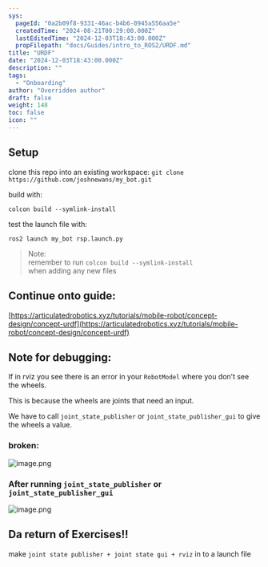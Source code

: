 ```yaml
---
sys:
  pageId: "0a2b09f8-9331-46ac-b4b6-0945a556aa5e"
  createdTime: "2024-08-21T00:29:00.000Z"
  lastEditedTime: "2024-12-03T18:43:00.000Z"
  propFilepath: "docs/Guides/intro_to_ROS2/URDF.md"
title: "URDF"
date: "2024-12-03T18:43:00.000Z"
description: ""
tags:
  - "Onboarding"
author: "Overridden author"
draft: false
weight: 148
toc: false
icon: ""
---
```


## Setup

clone this repo into an existing workspace:
`git clone https://github.com/joshnewans/my_bot.git`

build with:

`colcon build --symlink-install`

test the launch file with:

`ros2 launch my_bot rsp.launch.py`

> Note:  
> remember to run `colcon build --symlink-install`  
> when adding any new files

## Continue onto guide:

[https://articulatedrobotics.xyz/tutorials/mobile-robot/concept-design/concept-urdf](https://articulatedrobotics.xyz/tutorials/mobile-robot/concept-design/concept-urdf)

## Note for debugging:

If in rviz you see there is an error in your `RobotModel` where you don’t see the wheels.

This is because the wheels are joints that need an input. 

We have to call `joint_state_publisher` or `joint_state_publisher_gui` to give the wheels a value.

### broken:

![image.png](https://prod-files-secure.s3.us-west-2.amazonaws.com/d518164a-d88e-44d1-a4ee-3adb3bd8bce0/96a1d089-1f17-4dbf-8563-f2aef56a4d37/image.png?X-Amz-Algorithm=AWS4-HMAC-SHA256&X-Amz-Content-Sha256=UNSIGNED-PAYLOAD&X-Amz-Credential=ASIAZI2LB466WWZFMA5T%2F20250318%2Fus-west-2%2Fs3%2Faws4_request&X-Amz-Date=20250318T110722Z&X-Amz-Expires=3600&X-Amz-Security-Token=IQoJb3JpZ2luX2VjEAMaCXVzLXdlc3QtMiJIMEYCIQC6Xk7Q0rg%2BSEonGYTz%2B%2B4JYdPD8tpzEc8nr4VgOR1G3wIhALSWx0vnRPaIY1KAKQJged8qUOhNgC9rVNec68vFiYn1Kv8DCFwQABoMNjM3NDIzMTgzODA1IgxeK%2F%2Bl2cDmATfYwkYq3AOY3Qodv1uksud1LZN9oZ92kvFykeX9Q%2BYdIe8WR5uIq%2FuYEgXLfufnXEOVxqju5WSIAWkGcahh2i%2Bk3aZ7ec6%2FOhrSSkTotC52opeudsKIZu47EKibHSHNJ%2BP2xySPykP6WG5GeaQEGvegtTK58NM1OOM6cIbWJuA7K%2BHv3eTCTLfKQTQCjOpATCCM02kZK9qoVwXEMUTp93TeOfCBOTXSA1Vf6Q4Hi8vO2b1scRhJZA4TkV6yI6ocb4YAUtL3nlJdD%2FifahdQVKCn0n9tyzkLkQrfWXnQnnugihoQQtiLJ8V23ZZP8hUYR5KnloZE3Mc%2FAJLikfmSNA2eAcEYWfW27PlJILJX3UU%2BAtXAqT7yc7hQBBYSQzOv1XeevFk3cvtE5ZygnfsNPF%2B9xy52mwP7boFA1GFuXxbzvvty2bziLakkKWKwtlIS%2FM4h%2B1owuMMGFEa1kCrOitgxpKiZkdKxkUmfA0Iv7Z%2BqlrGXT5cL7rOCPtTztyi%2Fzhvd%2BWH3xGROHjJZoUjADok7rt%2BoYNLtURMgn%2FT8gkyLQ8OugMSpIpXlUgc8FVs5NSegvn4Yl2o434tikGG%2F9zw6tl8dM3kRrvYrXAnoS5TZAXrEDBcJwbk2v7j9AQ0jaTAZYjC0luW%2BBjqkATVTYhRsBsMcGFANyPoWlEbn7LNK%2BNHalj0UwIXyeUenoqqXOwYFSfSdZyOgCzFOMpZampNKpILgZgcIugyDi865bAGnQLFoM%2F9STKzKcaGFF0GyImkIITpsBsqHoW1CSI2uZDkrhMAouZIgRFF%2Bzbf9Avw88MvrvJTmY85O%2B18TS2jTw%2FWK3UfV1O%2FxD3Sk4Lb776nEO9zI0%2FsubMj%2BuZMfOYXx&X-Amz-Signature=842fef352b0f5116f96d56f7692a61ea375e2efafd633e86051a22739b155ea9&X-Amz-SignedHeaders=host&x-id=GetObject)

### After running `joint_state_publisher` or `joint_state_publisher_gui`

![image.png](https://prod-files-secure.s3.us-west-2.amazonaws.com/d518164a-d88e-44d1-a4ee-3adb3bd8bce0/130c99c7-1b0b-4031-9953-844fc3950ff4/image.png?X-Amz-Algorithm=AWS4-HMAC-SHA256&X-Amz-Content-Sha256=UNSIGNED-PAYLOAD&X-Amz-Credential=ASIAZI2LB466WWZFMA5T%2F20250318%2Fus-west-2%2Fs3%2Faws4_request&X-Amz-Date=20250318T110722Z&X-Amz-Expires=3600&X-Amz-Security-Token=IQoJb3JpZ2luX2VjEAMaCXVzLXdlc3QtMiJIMEYCIQC6Xk7Q0rg%2BSEonGYTz%2B%2B4JYdPD8tpzEc8nr4VgOR1G3wIhALSWx0vnRPaIY1KAKQJged8qUOhNgC9rVNec68vFiYn1Kv8DCFwQABoMNjM3NDIzMTgzODA1IgxeK%2F%2Bl2cDmATfYwkYq3AOY3Qodv1uksud1LZN9oZ92kvFykeX9Q%2BYdIe8WR5uIq%2FuYEgXLfufnXEOVxqju5WSIAWkGcahh2i%2Bk3aZ7ec6%2FOhrSSkTotC52opeudsKIZu47EKibHSHNJ%2BP2xySPykP6WG5GeaQEGvegtTK58NM1OOM6cIbWJuA7K%2BHv3eTCTLfKQTQCjOpATCCM02kZK9qoVwXEMUTp93TeOfCBOTXSA1Vf6Q4Hi8vO2b1scRhJZA4TkV6yI6ocb4YAUtL3nlJdD%2FifahdQVKCn0n9tyzkLkQrfWXnQnnugihoQQtiLJ8V23ZZP8hUYR5KnloZE3Mc%2FAJLikfmSNA2eAcEYWfW27PlJILJX3UU%2BAtXAqT7yc7hQBBYSQzOv1XeevFk3cvtE5ZygnfsNPF%2B9xy52mwP7boFA1GFuXxbzvvty2bziLakkKWKwtlIS%2FM4h%2B1owuMMGFEa1kCrOitgxpKiZkdKxkUmfA0Iv7Z%2BqlrGXT5cL7rOCPtTztyi%2Fzhvd%2BWH3xGROHjJZoUjADok7rt%2BoYNLtURMgn%2FT8gkyLQ8OugMSpIpXlUgc8FVs5NSegvn4Yl2o434tikGG%2F9zw6tl8dM3kRrvYrXAnoS5TZAXrEDBcJwbk2v7j9AQ0jaTAZYjC0luW%2BBjqkATVTYhRsBsMcGFANyPoWlEbn7LNK%2BNHalj0UwIXyeUenoqqXOwYFSfSdZyOgCzFOMpZampNKpILgZgcIugyDi865bAGnQLFoM%2F9STKzKcaGFF0GyImkIITpsBsqHoW1CSI2uZDkrhMAouZIgRFF%2Bzbf9Avw88MvrvJTmY85O%2B18TS2jTw%2FWK3UfV1O%2FxD3Sk4Lb776nEO9zI0%2FsubMj%2BuZMfOYXx&X-Amz-Signature=2e6df60a166480c705a821933bdb14bdb1abe62ff2212a0bfebb1eb5e691f043&X-Amz-SignedHeaders=host&x-id=GetObject)

## Da return of Exercises!!

make `joint state publisher + joint state gui + rviz` in to a launch file
